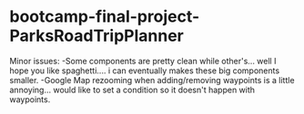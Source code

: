 # bootcamp-final-project-ParksRoadTripPlanner

Minor issues: 
-Some components are pretty clean while other's... well I hope you like spaghetti.... i can eventually makes these big components smaller. 
-Google Map rezooming when adding/removing waypoints is a little annoying... would like to set a condition so it doesn't happen with waypoints. 
